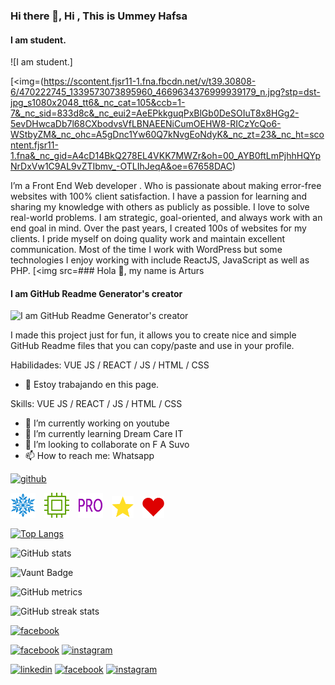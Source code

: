 ### Hi there 👋, Hi , This is Ummey Hafsa
#### I am student.
![I am student.]

[<img=(https://scontent.fjsr11-1.fna.fbcdn.net/v/t39.30808-6/470222745_1339573073895960_4669634376999939179_n.jpg?stp=dst-jpg_s1080x2048_tt6&_nc_cat=105&ccb=1-7&_nc_sid=833d8c&_nc_eui2=AeEPkkguqPxBlGb0DeSOIuT8x8HGg2-5evDHwcaDb7l68CXbodvsVfLBNAEENiCumOEHW8-RICzYcQo6-WStbyZM&_nc_ohc=A5gDnc1Yw60Q7kNvgEoNdyK&_nc_zt=23&_nc_ht=scontent.fjsr11-1.fna&_nc_gid=A4cD14BkQ278EL4VKK7MWZr&oh=00_AYB0ftLmPjhhHQYpNrDxVw1C9AL9vZTIbmv_-OTLIhJeqA&oe=67658DAC)


I’m a Front End Web developer .
Who is passionate about making error-free websites with 100% client satisfaction.
I have a passion for learning and sharing my knowledge with others as publicly
as possible. I love to solve real-world problems. I am strategic, goal-oriented,
and always work with an end goal in mind. Over the past years, I created 100s
of websites for my clients. I pride myself on doing quality work and maintain
excellent communication. Most of the time I work with WordPress but some
technologies I enjoy working with include ReactJS, JavaScript as well as PHP.
[<img src=### Hola 👋, my name is Arturs
#### I am GitHub Readme Generator's creator
![I am GitHub Readme Generator's creator](https://scontent.fjsr11-1.fna.fbcdn.net/v/t39.30808-6/470222745_1339573073895960_4669634376999939179_n.jpg?_nc_cat=105&ccb=1-7&_nc_sid=833d8c&_nc_eui2=AeEPkkguqPxBlGb0DeSOIuT8x8HGg2-5evDHwcaDb7l68CXbodvsVfLBNAEENiCumOEHW8-RICzYcQo6-WStbyZM&_nc_ohc=A5gDnc1Yw60Q7kNvgEoNdyK&_nc_zt=23&_nc_ht=scontent.fjsr11-1.fna&_nc_gid=AwVB6cLitK2pwQ2SEX4ILAf&oh=00_AYDMj4NGiJ8zKFzKpEEjsgGBLcTQWl9-OiTLO5UuNphuIQ&oe=67658DAC)

I made this project just for fun, it allows you to create nice and simple GitHub Readme files that you can copy/paste and use in your profile.

Habilidades: VUE JS / REACT / JS / HTML / CSS

- 🔭 Estoy trabajando en this page. 





Skills: VUE JS / REACT / JS / HTML / CSS

- 🔭 I’m currently working on youtube 
- 🌱 I’m currently learning Dream Care IT  
- 👯 I’m looking to collaborate on F A Suvo 
- 📫 How to reach me: Whatsapp 


[<img src='https://cdn.jsdelivr.net/npm/simple-icons@3.0.1/icons/github.svg' alt='github' height='40'>](https://github.com/https://github.com/ummeyhafsa/)  

<a href='https://archiveprogram.github.com/'><img src='https://raw.githubusercontent.com/acervenky/animated-github-badges/master/assets/acbadge.gif' width='40' height='40'></a> <a href='https://docs.github.com/en/developers'><img src='https://raw.githubusercontent.com/acervenky/animated-github-badges/master/assets/devbadge.gif' width='40' height='40'></a> <a href='https://github.com/pricing'><img src='https://raw.githubusercontent.com/acervenky/animated-github-badges/master/assets/pro.gif' width='40' height='40'></a> <a href='https://stars.github.com/'><img src='https://raw.githubusercontent.com/acervenky/animated-github-badges/master/assets/starbadge.gif' width='35' height='35'></a> <a href='https://docs.github.com/en/github/supporting-the-open-source-community-with-github-sponsors'><img src='https://raw.githubusercontent.com/acervenky/animated-github-badges/master/assets/sponsorbadge.gif' width='35' height='35'></a> 

[![Top Langs](https://github-readme-stats.vercel.app/api/top-langs/?username=https://github.com/ummeyhafsa/)](https://github.com/anuraghazra/github-readme-stats)

![GitHub stats](https://github-readme-stats.vercel.app/api?username=https://github.com/ummeyhafsa/&show_icons=true&count_private=true)  

![Vaunt Badge](https://api.vaunt.dev/v1/github/entities/https://github.com/ummeyhafsa//contributions?format=svg&private=true)  

![GitHub metrics](https://metrics.lecoq.io/https://github.com/ummeyhafsa/)  

![GitHub streak stats](https://streak-stats.demolab.com/?user=https://github.com/ummeyhafsa/)  

[<img src='https://cdn.jsdelivr.net/npm/simple-icons@3.0.1/icons/facebook.svg' alt='facebook' height='40'>](https://www.facebook.com/https://www.facebook.com/shotodanar.projapoti.18400700)

[<img src='https://cdn.jsdelivr.net/npm/simple-icons@3.0.1/icons/facebook.svg' alt='facebook' height='40'>](https://www.facebook.com/https://www.facebook.com/shotodanar.projapoti.18400700)  [<img src='https://cdn.jsdelivr.net/npm/simple-icons@3.0.1/icons/instagram.svg' alt='instagram' height='40'>](https://www.instagram.com/https://www.instagram.com/tahrim_jannh/profilecard/?igsh=MXV4NGR0NnZqaXl2NA==/)  

[<img src='https://cdn.jsdelivr.net/npm/simple-icons@3.0.1/icons/linkedin.svg' alt='linkedin' height='40'>](https://www.linkedin.com/in/https://linkedin.com/comm/mynetwork/discovery-see-all?usecase=PEOPLE_FOLLOWS&followMember=ummey-hafsa-1ba090308/)  [<img src='https://cdn.jsdelivr.net/npm/simple-icons@3.0.1/icons/facebook.svg' alt='facebook' height='40'>](https://www.facebook.com/https://www.facebook.com/shotodanar.projapoti.18400700)  [<img src='https://cdn.jsdelivr.net/npm/simple-icons@3.0.1/icons/instagram.svg' alt='instagram' height='40'>](https://www.instagram.com/https://www.instagram.com/tahrim_jannh/profilecard/?igsh=MXV4NGR0NnZqaXl2NA==/)  

